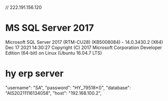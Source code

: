 // 222.191.156.120

# MS SQL Server 2017

Microsoft SQL Server 2017 (RTM-CU28) (KB5008084) - 14.0.3430.2 (X64)
        Dec 17 2021 14:30:27
        Copyright (C) 2017 Microsoft Corporation
        Developer Edition (64-bit) on Linux (Ubuntu 16.04.7 LTS)
        

# hy erp server
"username": "SA",
"password": "HY_79518*()",
"database": "AIS20211116134058",
"host": "192.168.100.2",
